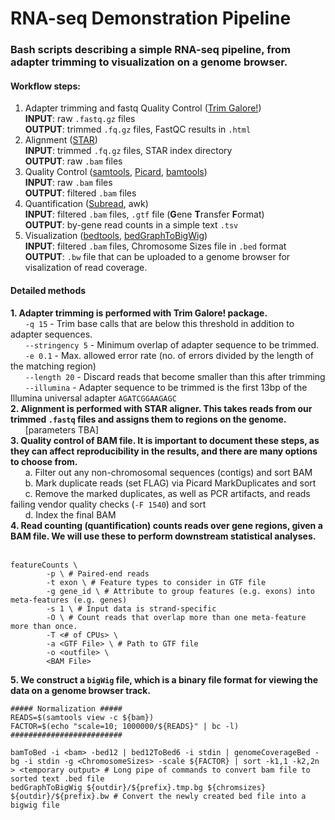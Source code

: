 # RNA-seq Demonstration Pipeline
### Bash scripts describing a simple RNA-seq pipeline, from adapter trimming to visualization on a genome browser.
#### Workflow steps:
1. Adapter trimming and fastq Quality Control ([Trim Galore!](https://github.com/FelixKrueger/TrimGalore/blob/master/Docs/Trim_Galore_User_Guide.md)) \
        **INPUT**: raw `.fastq.gz` files \
        **OUTPUT**: trimmed `.fq.gz` files, FastQC results in `.html`
2. Alignment ([STAR](https://github.com/alexdobin/STAR)) \
        **INPUT**: trimmed `.fq.gz` files, STAR index directory \
        **OUTPUT**: raw `.bam` files
3. Quality Control ([samtools](https://github.com/samtools/samtools), [Picard](https://broadinstitute.github.io/picard/), [bamtools](https://github.com/pezmaster31/bamtools)) \
        **INPUT**: raw `.bam` files \
        **OUTPUT**: filtered `.bam` files
4. Quantification ([Subread](https://subread.sourceforge.net/), awk) \
        **INPUT**: filtered `.bam` files, `.gtf` file (**G**ene **T**ransfer **F**ormat) \
        **OUTPUT**: by-gene read counts in a simple text `.tsv`
5. Visualization ([bedtools](https://bedtools.readthedocs.io/en/latest/), [bedGraphToBigWig](https://www.encodeproject.org/software/bedgraphtobigwig/)) \
        **INPUT**: filtered `.bam` files, Chromosome Sizes file in `.bed` format \
        **OUTPUT**: `.bw` file that can be uploaded to a genome browser for visalization of read coverage. 

#### Detailed methods
**1. Adapter trimming is performed with Trim Galore! package.** \
&nbsp;&nbsp;&nbsp;&nbsp;&nbsp;&nbsp;`-q 15` - Trim base calls that are below this threshold in addition to adapter sequences. \
&nbsp;&nbsp;&nbsp;&nbsp;&nbsp;&nbsp;`--stringency 5` - Minimum overlap of adapter sequence to be trimmed. \
&nbsp;&nbsp;&nbsp;&nbsp;&nbsp;&nbsp;`-e 0.1` - Max. allowed error rate (no. of errors divided by the length of the matching region) \
&nbsp;&nbsp;&nbsp;&nbsp;&nbsp;&nbsp;`--length 20` - Discard reads that become smaller than this after trimming \
&nbsp;&nbsp;&nbsp;&nbsp;&nbsp;&nbsp;`--illumina` - Adapter sequence to be trimmed is the first 13bp of the Illumina universal adapter `AGATCGGAAGAGC` \
**2. Alignment is performed with STAR aligner. This takes reads from our trimmed `.fastq` files and assigns them to regions on the genome.** \
&nbsp;&nbsp;&nbsp;&nbsp;&nbsp;&nbsp;[parameters TBA] \
**3. Quality control of BAM file. It is important to document these steps, as they can affect reproducibility in the results, and there are many options to choose from.** \
&nbsp;&nbsp;&nbsp;&nbsp;&nbsp;&nbsp;a. Filter out any non-chromosomal sequences (contigs) and sort BAM \
&nbsp;&nbsp;&nbsp;&nbsp;&nbsp;&nbsp;b. Mark duplicate reads (set FLAG) via Picard MarkDuplicates and sort \
&nbsp;&nbsp;&nbsp;&nbsp;&nbsp;&nbsp;c. Remove the marked duplicates, as well as PCR artifacts, and reads failing vendor quality checks (`-F 1540`) and sort \
&nbsp;&nbsp;&nbsp;&nbsp;&nbsp;&nbsp;d. Index the final BAM \
**4. Read counting (quantification) counts reads over gene regions, given a BAM file. We will use these to perform downstream statistical analyses.**
&nbsp;&nbsp;&nbsp;&nbsp;&nbsp;&nbsp;
````
featureCounts \
        -p \ # Paired-end reads
        -t exon \ # Feature types to consider in GTF file
        -g gene_id \ # Attribute to group features (e.g. exons) into meta-features (e.g. genes)
        -s 1 \ # Input data is strand-specific
        -O \ # Count reads that overlap more than one meta-feature more than once.
        -T <# of CPUs> \
        -a <GTF File> \ # Path to GTF file
        -o <outfile> \
        <BAM File>
````
**5. We construct a `bigWig` file, which is a binary file format for viewing the data on a genome browser track.**
````
##### Normalization #####
READS=$(samtools view -c ${bam}) 
FACTOR=$(echo "scale=10; 1000000/${READS}" | bc -l)
#########################

bamToBed -i <bam> -bed12 | bed12ToBed6 -i stdin | genomeCoverageBed -bg -i stdin -g <ChromosomeSizes> -scale ${FACTOR} | sort -k1,1 -k2,2n > <temporary output> # Long pipe of commands to convert bam file to sorted text .bed file
bedGraphToBigWig ${outdir}/${prefix}.tmp.bg ${chromsizes} ${outdir}/${prefix}.bw # Convert the newly created bed file into a bigwig file
````

